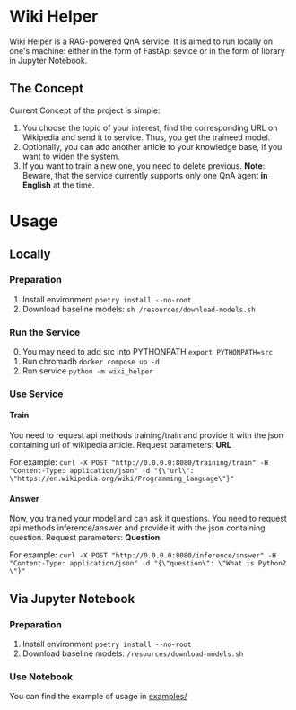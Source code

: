 # Wiki Helper
Wiki Helper is a RAG-powered QnA service. It is aimed to run locally on one's machine: either in the form of FastApi sevice or in the form of library in Jupyter Notebook.

## The Concept

Current Concept of the project is simple: 
1. You choose the topic of your interest, find the corresponding URL on Wikipedia and send it to service. Thus, you get the traineed model.
2. Optionally, you can add another article to your knowledge base, if you want to widen the system.
3. If you want to train a new one, you need to delete previous.
**Note**: Beware, that the service currently supports only one QnA agent **in English** at the time. 

# Usage
## Locally
### Preparation

1. Install environment ```poetry install --no-root```  
2. Download baseline models: ```sh /resources/download-models.sh```

### Run the Service
0. You may need to add src into PYTHONPATH ```export PYTHONPATH=src```
2. Run chromadb ```docker compose up -d```
3. Run service ```python -m wiki_helper```

### Use Service
#### Train
You need to request api methods training/train and provide it with the json containing url of wikipedia article.
Request parameters:
**URL**   

For example: 
```curl -X POST "http://0.0.0.0:8080/training/train" -H "Content-Type: application/json" -d "{\"url\": \"https://en.wikipedia.org/wiki/Programming_language\"}"```
#### Answer
Now, you trained your model and can ask it questions. You need to request api methods inference/answer and provide it with the json containing question.
Request parameters:
**Question**   

For example: 
```curl -X POST "http://0.0.0.0:8080/inference/answer" -H "Content-Type: application/json" -d "{\"question\": \"What is Python?\"}"```

## Via Jupyter Notebook
### Preparation

1. Install environment ```poetry install --no-root```  
2. Download baseline models: ```/resources/download-models.sh```

### Use Notebook
You can find the example of usage in [examples/](examples)
